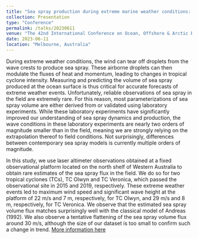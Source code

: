 ```yaml
---
title: "Sea spray production during extreme marine weather conditions: observations during Tropical Cyclones Olwyn and Veronica "
collection: Presentation
type: "Conference"
permalink: /talks/20230611
venue: "The 42nd International Conference on Ocean, Offshore & Arctic Engineering"
date: 2023-06-11
location: "Melbourne, Australia"
---
```


During extreme weather conditions, the wind can tear off droplets from the wave crests to produce sea spray. These airborne droplets can then modulate the fluxes of heat and momentum, leading to changes in tropical cyclone intensity. Measuring and predicting the volume of sea spray produced at the ocean surface is thus critical for accurate forecasts of extreme weather events. Unfortunately, reliable observations of sea spray in the field are extremely rare. For this reason, most parameterizations of sea spray volume are either derived from or validated using laboratory experiments. While these laboratory experiments have significantly improved our understanding of sea spray dynamics and production, the wave conditions in these laboratory experiments are nearly two orders of magnitude smaller than in the field, meaning we are strongly relying on the extrapolation thereof to field conditions. Not surprisingly, differences between contemporary sea spray models is currently multiple orders of magnitude.

In this study, we use laser altimeter observations obtained at a fixed observational platform located on the north shelf of Western Australia to obtain rare estimates of the sea spray flux in the field. We do so for two tropical cyclones (TCs), TC Olwyn and TC Veronica, which passed the observational site in 2015 and 2019, respectively. These extreme weather events led to maximum wind speed and significant wave height at the platform of 22 m/s and 7 m, respectively, for TC Olwyn, and 29 m/s and 8 m, respectively, for TC Veronica. We observe that the estimated sea spray volume flux matches surprisingly well with the classical model of Andreas (1992). We also observe a tentative flattening of the sea spray volume flux around 30 m/s, although the size of our dataset is too small to confirm such a change in trend.
[More information here](https://omae.secure-platform.com/a/solicitations/190/sessiongallery/13773/application/104355)

